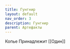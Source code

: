 ```yaml
---
title: Гунгнир
layout: default
nav_order: 3
description: Гунгнир
parent: Артефакты
---
```


Копье
Принадлежит [[Один]]
